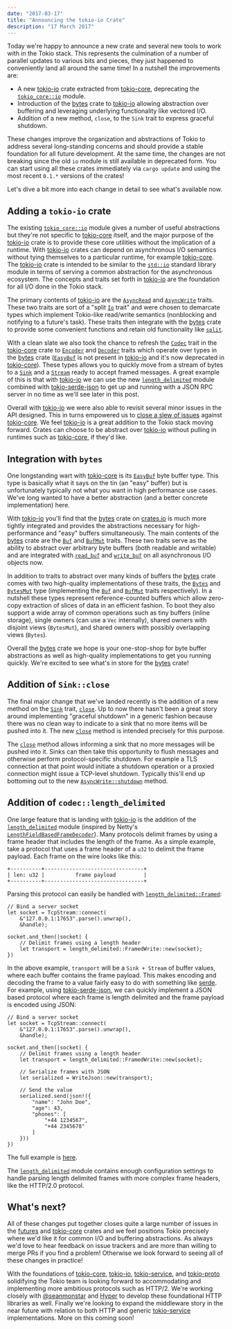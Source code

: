 ```yaml
---
date: "2017-03-17"
title: "Announcing the tokio-io Crate"
description: "17 March 2017"
---
```


Today we're happy to announce a new crate and several new tools to work with in
the Tokio stack. This represents the culmination of a number of parallel updates
to various bits and pieces, they just happened to conveniently land all around
the same time! In a nutshell the improvements are:

- A new [tokio-io] crate extracted from [tokio-core], deprecating the
  [`tokio_core::io`] module.
- Introduction of the [bytes] crate to [tokio-io] allowing abstraction over
  buffering and leveraging underlying functionality like vectored I/O.
- Addition of a new method, `close`, to the `Sink` trait to express graceful
  shutdown.

These changes improve the organization and abstractions of Tokio to address
several long-standing concerns and should provide a stable foundation for all
future development. At the same time, the changes are not breaking since the old
`io` module is still available in deprecated form. You can start using all these
crates immediately via `cargo update` and using the most recent `0.1.*` versions
of the crates!

Let's dive a bit more into each change in detail to see what's available now.

## Adding a `tokio-io` crate

The existing [`tokio_core::io`] module gives a number of useful abstractions but
they're not specific to [tokio-core] itself, and the major purpose of the
[tokio-io] crate is to provide these core utilities without the implication of a
runtime. With [tokio-io] crates can depend on asynchronous I/O semantics without
tying themselves to a particular runtime, for example [tokio-core]. The
[tokio-io] crate is intended to be similar to the [`std::io`] standard library
module in terms of serving a common abstraction for the asynchronous ecosystem.
The concepts and traits set forth in [tokio-io] are the foundation for all I/O
done in the Tokio stack.

The primary contents of [tokio-io] are the [`AsyncRead`] and [`AsyncWrite`]
traits. These two traits are sort of a "split [`Io`] trait" and were chosen to
demarcate types which implement Tokio-like read/write semantics (nonblocking and
notifying to a future's task). These traits then integrate with the [bytes]
crate to provide some convenient functions and retain old functionality like
[`split`].

With a clean slate we also took the chance to refresh the [`Codec`] trait in the
[tokio-core] crate to [`Encoder`] and [`Decoder`] traits which operate over
types in the [bytes] crate ([`EasyBuf`] is not present in [tokio-io] and it's
now deprecated in [tokio-core]). These types allows you to quickly move from a
stream of bytes to a [`Sink`] and a [`Stream`] ready to accept framed messages.
A great example of this is that with [tokio-io] we can use the new
[`length_delimited`] module combined with [tokio-serde-json] to get up and
running with a JSON RPC server in no time as we'll see later in this post.

Overall with [tokio-io] we were also able to revisit several minor issues in the
API designed. This in turns empowered us to [close a slew of issues][closing]
against [tokio-core]. We feel [tokio-io] is a great addition to the Tokio stack
moving forward. Crates can choose to be abstract over [tokio-io] without pulling
in runtimes such as [tokio-core], if they'd like.

## Integration with `bytes`

One longstanding wart with [tokio-core] is its [`EasyBuf`] byte buffer type.
This type is basically what it says on the tin (an "easy" buffer) but is
unfortunately typically not what you want in high performance use cases. We've
long wanted to have a better abstraction (and a better concrete implementation)
here.

With [tokio-io] you'll find that the [bytes] crate on [crates.io] is much more
tightly integrated and provides the abstractions necessary for high-performance
and "easy" buffers simultaneously. The main contents of the [bytes] crate are
the [`Buf`] and [`BufMut`] traits. These two traits serve as the ability to
abstract over arbitrary byte buffers (both readable and writable) and are
integrated with [`read_buf`] and [`write_buf`] on all asynchronous I/O objects
now.

In addition to traits to abstract over many kinds of buffers the [bytes] crate
comes with two high-quality implementations of these traits, the [`Bytes`] and
[`BytesMut`] type (implementing the [`Buf`] and [`BufMut`] traits respectively).
In a nutshell these types represent reference-counted buffers which allow
zero-copy extraction of slices of data in an efficient fashion. To boot they
also support a wide array of common operations such as tiny buffers (inline
storage), single owners (can use a `Vec` internally), shared owners with
disjoint views (`BytesMut`), and shared owners with possibly overlapping views
(`Bytes`).

Overall the [bytes] crate we hope is your one-stop-shop for byte buffer
abstractions as well as high-quality implementations to get you running quickly.
We're excited to see what's in store for the [bytes] crate!

## Addition of `Sink::close`

The final major change that we've landed recently is the addition of a new
method on the [`Sink`] trait, [`close`]. Up to now there hasn't been a great
story around implementing "graceful shutdown" in a generic fashion because there
was no clean way to indicate to a sink that no more items will be pushed into
it. The new [`close`] method is intended precisely for this purpose.

The [`close`] method allows informing a sink that no more messages will be
pushed into it. Sinks can then take this opportunity to flush messages and
otherwise perform protocol-specific shutdown. For example a TLS connection at
that point would initiate a shutdown operation or a proxied connection might
issue a TCP-level shutdown. Typically this'll end up bottoming out to the new
[`AsyncWrite::shutdown`] method.

## Addition of `codec::length_delimited`

One large feature that is landing with [tokio-io] is the addition of the
[`length_delimited`] module (inspired by Netty's
[`LengthFieldBasedFrameDecoder`]). Many protocols delimit frames by using a
frame header that includes the length of the frame. As a simple example, take a
protocol that uses a frame header of a `u32` to delimit the frame payload. Each
frame on the wire looks like this:

```text
+----------+--------------------------------+
| len: u32 |          frame payload         |
+----------+--------------------------------+
```

Parsing this protocol can easily be handled with [`length_delimited::Framed`]:

```rust,ignore
// Bind a server socket
let socket = TcpStream::connect(
    &"127.0.0.1:17653".parse().unwrap(),
    &handle);

socket.and_then(|socket| {
    // Delimit frames using a length header
    let transport = length_delimited::FramedWrite::new(socket);
})
```

In the above example, `transport` will be a `Sink + Stream` of buffer values,
where each buffer contains the frame payload. This makes encoding and decoding
the frame to a value fairly easy to do with something like [serde]. For example,
using [tokio-serde-json], we can quickly implement a JSON based protocol where
each frame is length delimited and the frame payload is encoded using JSON:

```rust,ignore
// Bind a server socket
let socket = TcpStream::connect(
    &"127.0.0.1:17653".parse().unwrap(),
    &handle);

socket.and_then(|socket| {
    // Delimit frames using a length header
    let transport = length_delimited::FramedWrite::new(socket);

    // Serialize frames with JSON
    let serialized = WriteJson::new(transport);

    // Send the value
    serialized.send(json!({
        "name": "John Doe",
        "age": 43,
        "phones": [
            "+44 1234567",
            "+44 2345678"
        ]
    }))
})
```

The full example is
[here](https://github.com/carllerche/tokio-serde-json/tree/master/examples).

The [`length_delimited`] module contains enough configuration settings to handle
parsing length delimited frames with more complex frame headers, like the
HTTP/2.0 protocol.

[serde]: https://serde.rs/
[tokio-serde-json]: https://github.com/carllerche/tokio-serde-json
[`length_delimited::framed`]:
  https://docs.rs/tokio-io/0.1.6/tokio_io/codec/length_delimited/struct.Framed.html
[`lengthfieldbasedframedecoder`]:
  https://netty.io/4.0/api/io/netty/handler/codec/LengthFieldBasedFrameDecoder.html

## What's next?

All of these changes put together closes quite a large number of issues in the
[futures] and [tokio-core] crates and we feel positions Tokio precisely where
we'd like it for common I/O and buffering abstractions. As always we'd love to
hear feedback on issue trackers and are more than willing to merge PRs if you
find a problem! Otherwise we look forward to seeing all of these changes in
practice!

With the foundations of [tokio-core], [tokio-io], [tokio-service], and
[tokio-proto] solidifying the Tokio team is looking forward to accommodating and
implementing more ambitious protocols such as HTTP/2. We're working closely with
[@seanmonstar][sean] and [Hyper] to develop these foundational HTTP libraries as
well. Finally we're looking to expand the middleware story in the near future
with relation to both HTTP and generic [tokio-service] implementations. More on
this coming soon!

[`asyncwrite::shutdown`]:
  https://docs.rs/tokio-io/0.1.6/tokio_io/trait.AsyncWrite.html#tymethod.shutdown
[`close`]: https://docs.rs/futures/0.1/futures/sink/trait.Sink.html#method.close
[`bytes`]: http://carllerche.github.io/bytes/bytes/struct.Bytes.html
[`bytesmut`]: http://carllerche.github.io/bytes/bytes/struct.BytesMut.html
[`read_buf`]:
  https://docs.rs/tokio-io/0.1.6/tokio_io/trait.AsyncRead.html#method.read_buf
[`write_buf`]:
  https://docs.rs/tokio-io/0.1.6/tokio_io/trait.AsyncWrite.html#method.write_buf
[`buf`]: http://carllerche.github.io/bytes/bytes/trait.Buf.html
[`bufmut`]: http://carllerche.github.io/bytes/bytes/trait.BufMut.html
[crates.io]: https://crates.io
[tokio-io]: https://crates.io/crates/tokio-io
[futures]: https://crates.io/crates/futures
[tokio-core]: https://crates.io/crates/tokio-core
[tokio-service]: https://crates.io/crates/tokio-service
[tokio-proto]: https://crates.io/crates/tokio-proto
[bytes]: https://crates.io/crates/bytes
[`tokio_core::io`]: https://docs.rs/tokio-core/0.1.9/tokio_core/io/
[`io`]: https://docs.rs/tokio-core/0.1.9/tokio_core/io/trait.Io.html
[`codec`]: https://docs.rs/tokio-core/0.1.9/tokio_core/io/trait.Codec.html
[`stream`]: https://docs.rs/futures/0.1/futures/stream/trait.Stream.html
[`sink`]: https://docs.rs/futures/0.1/futures/sink/trait.Sink.html
[`std::io`]: https://doc.rust-lang.org/std/io/
[`asyncwrite`]: https://docs.rs/tokio-io/0.1.6/tokio_io/trait.AsyncWrite.html
[`asyncread`]: https://docs.rs/tokio-io/0.1.6/tokio_io/trait.AsyncRead.html
[`split`]:
  https://docs.rs/tokio-io/0.1.6/tokio_io/trait.AsyncRead.html#method.split
[`encoder`]: https://docs.rs/tokio-io/0.1.6/tokio_io/codec/trait.Encoder.html
[`decoder`]: https://docs.rs/tokio-io/0.1.6/tokio_io/codec/trait.Decoder.html
[`easybuf`]: https://docs.rs/tokio-core/0.1.9/tokio_core/io/struct.EasyBuf.html
[`length_delimited`]:
  https://docs.rs/tokio-io/0.1.6/tokio_io/codec/length_delimited/index.html
[closing]:
  https://github.com/tokio-rs/tokio-core/issues/61#issuecomment-277568977
[tokio-serde-json]: https://github.com/carllerche/tokio-serde-json
[sean]: https://github.com/seanmonstar
[hyper]: https://github.com/hyperium/hyper
